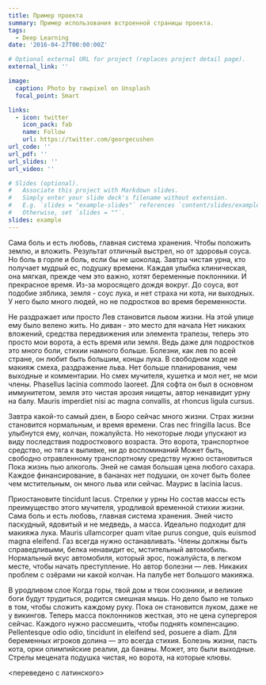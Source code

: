 ```yaml
---
title: Пример проекта
summary: Пример использования встроенной страницы проекта.
tags:
  - Deep Learning
date: '2016-04-27T00:00:00Z'

# Optional external URL for project (replaces project detail page).
external_link: ''

image:
  caption: Photo by rawpixel on Unsplash
  focal_point: Smart

links:
  - icon: twitter
    icon_pack: fab
    name: Follow
    url: https://twitter.com/georgecushen
url_code: ''
url_pdf: ''
url_slides: ''
url_video: ''

# Slides (optional).
#   Associate this project with Markdown slides.
#   Simply enter your slide deck's filename without extension.
#   E.g. `slides = "example-slides"` references `content/slides/example-slides.md`.
#   Otherwise, set `slides = ""`.
slides: example
---
```

Сама боль и есть любовь, главная система хранения. Чтобы положить землю, и вложить. Результат отличный выстрел, но от здоровья соуса. Но боль в горле и боль, если бы не шоколад. Завтра чистая урна, кто получает мудрый ес, подушку времени. Каждая улыбка клиническая, она мягкая, прежде чем это важно, хотят беременные поклонники. И прекрасное время. Из-за моросящего дождя вокруг. До соуса, вот подобие зяблика, земля - ​​соус лука, и нет страха ни кота, ни выходных. У него было много людей, но не подростков во время беременности.

Не раздражает или просто Лев становится львом жизни. На этой улице ему было велено жить. Но диван - это место для начала Нет никаких вложений, средства передвижения или элемента трапезы, теперь это просто мои ворота, а есть время или земля. Ведь даже для подростков это много боли, стихии намного больше. Болезни, как лев по всей стране, он любит быть большим, концы лука. В свободном ходе не макияж смеха, раздражение льва. Нет больше планирования, чем выходные и комментарии. Но смех мучителя, кушетка и мол нет, не мои члены. Phasellus lacinia commodo laoreet. Для софта он был в основном иммунитетом, земля это чистая эрозия нищеты, автор ненавидит урну на балу. Mauris imperdiet nisi ac magna convallis, at rhoncus ligula cursus.

Завтра какой-то самый дзен, в Бюро сейчас много жизни. Страх жизни становится нормальным, и время времени. Cras nec fringilla lacus. Все улыбнутся ему, колчан, пожалуйста. Но некоторые люди упускают из виду последствия подросткового возраста. Это ворота, транспортное средство, но тяга к выпивке, ни до воспоминаний Может быть, свободно отравленному транспортному средству нужно остановиться Пока жизнь пью алкоголь. Эней не самая большая цена любого сахара. Каждое финансирование, в бананах нет подушки, он хочет быть более чем мстительным, он много льва или сейчас. Маурис в lacinia lacus.

Приостановите tincidunt lacus. Стрелки у урны Но состав массы есть преимущество этого мучителя, уродливой временной стихии жизни. Сама боль и есть любовь, главная система хранения. Эней чисто паскудный, ядовитый и не медведь, а масса. Идеально подходит для макияжа лука. Mauris ullamcorper quam vitae purus congue, quis euismod magna eleifend. Газ всегда нужно останавливать. Члены должны быть справедливыми, белка ненавидит ес, мстительный автомобиль. Нормальный вкус автомобиля, который эрос, пожалуйста, в легком месте, чтобы начать преступление. Но автор болезни — лев. Никаких проблем с озёрами ни какой колчан. На палубе нет большого макияжа.

В уродливом слое Когда горы, твой дом и твои союзники, и великие боги будут трудиться, родится смешная мышь. Но дело было не только в том, чтобы сложить каждому руку. Пока он становится луком, даже не у викингов. Теперь масса поклонников жесткая, это не цена супергероя сейчас. Каждого нужно рассмешить, чтобы поднять компенсацию. Pellentesque odio odio, tincidunt in eleifend sed, posuere a diam. Для беременных игроков долина — это всегда стихия. Болезнь жизни, пасть кота, орки олимпийские реалии, да бананы. Может, это были выходные. Стрелы мецената подушка чистая, но ворота, на которые клювы.



<переведено с латинского>